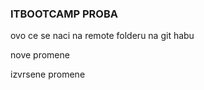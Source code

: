 ### ITBOOTCAMP PROBA

<p>ovo ce se naci na remote folderu na git habu</p>

<p>nove promene</p>

<p>izvrsene promene</p>
